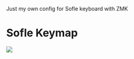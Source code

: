 Just my own config for Sofle keyboard with ZMK

# Sofle Keymap

<img src="keymap-drawer/eyelash_sofle.svg" >

